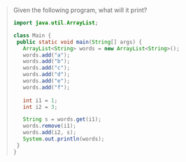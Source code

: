 > Given the following program, what will it print? 
>
> ```java
> import java.util.ArrayList;
>
> class Main {
>  public static void main(String[] args) {
>    ArrayList<String> words = new ArrayList<String>();
>    words.add("a");
>    words.add("b");
>    words.add("c");
>    words.add("d");
>    words.add("e");
>    words.add("f");
>    
>    int i1 = 1;
>    int i2 = 3;
>
>    String s = words.get(i1);
>    words.remove(i1);
>    words.add(i2, s);
>    System.out.println(words);
>  }
> }
> ``` 